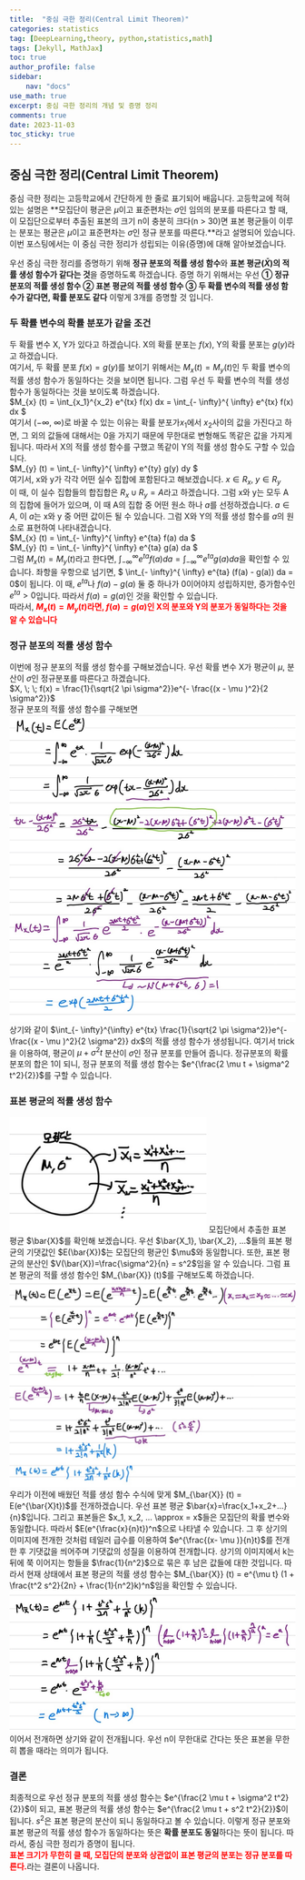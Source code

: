 ```yaml
---
title:  "중심 극한 정리(Central Limit Theorem)"
categories: statistics
tag: [DeepLearning,theory, python,statistics,math]
tags: [Jekyll, MathJax]
toc: true
author_profile: false
sidebar:
    nav: "docs"
use_math: true
excerpt: 중심 극한 정리의 개념 및 증명 정리
comments: true
date: 2023-11-03
toc_sticky: true
---
```


## 중심 극한 정리(Central Limit Theorem)

중심 극한 정리는 고등학교에서 간단하게 한 줄로 표기되어 배웁니다. 고등학교에 적혀 있는 설명은 **모집단이 평균은 $\mu$이고 표준편차는 $\sigma$인 임의의 분포를 따른다고 할 때, 이 모집단으로부터 추출된 표본의 크기 n이 충분히 크다(n > 30)면 표본 평균들이 이루는 분포는 평균은 $\mu$이고 표준편차는 $\sigma$인 정규 분포를 따른다.**라고 설명되어 있습니다. 이번 포스팅에서는 이 중심 극한 정리가 성립되는 이유(증명)에 대해 알아보겠습니다. 

우선 중심 극한 정리를 증명하기 위해 **정규 분포의 적률 생성 함수**와 **표본 평균($\bar{X}$)의 적률 생성 함수가 같다는 것**을 증명하도록 하겠습니다. 증명 하기 위해서는 우선 **① 정규 분포의 적률 생성 함수 ② 표본 평균의 적률 생성 함수 ③ 두 확률 변수의 적률 생성 함수가 같다면, 확률 분포도 같다** 이렇게 3개를 증명할 것 입니다.

### 두 확률 변수의 확률 분포가 같을 조건

두 확률 변수 X, Y가 있다고 하겠습니다. X의 확률 분포는 $f(x)$, Y의 확률 분포는 $g(y)$라고 하겠습니다.    
여기서, 두 확률 분포 $f(x)=g(y)$를 보이기 위해서는 $M_{x}(t) = M_{y} (t)$인 두 확률 변수의 적률 생성 함수가 동일하다는 것을 보이면 됩니다. 그럼 우선 두 확률 변수의 적률 생성 함수가 동일하다는 것을 보이도록 하겠습니다.    
$M_{x} (t) = \int_{x_1}^{x_2} e^{tx} f(x) dx = \int_{- \infty}^{ \infty} e^{tx} f(x) dx $   
여기서 ($- \infty$, $\infty$)로 바꿀 수 있는 이유는 확률 분포가$x_1$에서 $x_2$사이의 값을 가진다고 하면, 그 외의 값들에 대해서는 0을 가지기 때문에 무한대로 변형해도 똑같은 값을 가지게 됩니다. 따라서 X의 적률 생성 함수를 구했고 똑같이 Y의 적률 생성 함수도 구할 수 있습니다.   
$M_{y} (t) = \int_{- \infty}^{ \infty} e^{ty} g(y) dy $    
여기서, x와 y가 각각 어떤 실수 집합에 포함된다고 해보겠습니다. $x \in R_x, \; y \in R_y$   
이 때, 이 실수 집합들의 합집합은 $R_x \cup R_y= A$라고 하겠습니다. 그럼 x와 y는 모두 A의 집합에 들어가 있으며, 이 때 A의 집합 중 어떤 원소 하나 $a$를 선정하겠습니다. $a \in A$, 이 $a$는 x와 y 중 어떤 값이든 될 수 있습니다. 그럼 X와 Y의 적률 생성 함수를 $a$의 원소로 표현하여 나타내겠습니다.   
$M_{x} (t) = \int_{- \infty}^{ \infty} e^{ta} f(a) da $   
$M_{y} (t) = \int_{- \infty}^{ \infty} e^{ta} g(a) da $   
그럼 $M_x (t) = M_y (t)$라고 한다면, $\int_{- \infty}^{ \infty} e^{ta} f(a) da = \int_{- \infty}^{ \infty} e^{ta} g(a) da$을 확인할 수 있습니다. 좌항을 우항으로 넘기면, $ \int_{- \infty}^{ \infty} e^{ta} (f(a) - g(a)) da = 0$이 됩니다. 이 때, $e^{ta}$나 $f(a) - g(a)$ 둘 중 하나가 0이어야지 성립하지만, 증가함수인 $e^{ta} > 0$입니다. 따라서 $f(a) = g(a)$인 것을 확인할 수 있습니다.   
따라서, <span style='color:red'>**$M_x (t) = M_y (t)$라면, $f(a) = g(a)$인 X의 분포와 Y의 분포가 동일하다는 것을 알 수 있습니다**</span>   

### 정규 분포의 적률 생성 함수

이번에 정규 분포의 적률 생성 함수를 구해보겠습니다. 우선 확률 변수 X가 평균이 $\mu$, 분산이 $\sigma$인 정규분포를 따른다고 하겠습니다.   
$X, \; \; f(x) = \frac{1}{\sqrt{2 \pi \sigma^2}}e^{- \frac{(x - \mu )^2}{2 \sigma^2}}$   
정규 분포의 적률 생성 함수를 구해보면   
<img src="../../../assets/images/statistics/2023-11-03-Central limit theorem/CTL1.jpg" alt="CTL1" style="zoom:80%;">   
상기와 같이 $\int_{- \infty}^{\infty} e^{tx} \frac{1}{\sqrt{2 \pi \sigma^2}}e^{- \frac{(x - \mu )^2}{2 \sigma^2}} dx$의 적률 생성 함수가 생성됩니다. 여기서 trick을 이용하여, 평균이 $\mu + \sigma^2 t$ 분산이 $\sigma$인 정규 분포를 만들어 줍니다. 정규분포의 확률 분포의 합은 1이 되니, 정규 분포의 적률 생성 함수는 $e^{\frac{2 \mu t + \sigma^2 t^2}{2}}$를 구할 수 있습니다. 

### 표본 평균의 적률 생성 함수

<img src="../../../assets/images/statistics/2023-11-03-Central limit theorem/CTL2.jpg" alt="CTL2" style="zoom:80%;">   
모집단에서 추출한 표본 평균 $\bar{X}$를 확인해 보겠습니다. 우선 $\bar{X_1}, \bar{X_2}, ...$들의 표본 평균의 기댓값인 $E(\bar{X})$는 모집단의 평균인 $\mu$와 동일합니다. 또한, 표본 평균의 분산인 $V(\bar{X})=\frac{\sigma^2}{n} = s^2$임을 알 수 있습니다. 그럼 표본 평균의 적률 생성 함수인 $M_{\bar{X}} (t)$를 구해보도록 하겠습니다.   
<img src="../../../assets/images/statistics/2023-11-03-Central limit theorem/CTL3.jpg" alt="CTL3" style="zoom:80%;" />   
우리가 이전에 배웠던 적률 생성 함수 수식에 맞게 $M_{\bar{X}} (t) = E(e^{\bar{X}t})$를 전개하겠습니다. 우선 표본 평균 $\bar{x}=\frac{x_1+x_2+...}{n}$입니다. 그리고 표본들은 $x_1, x_2, ... \approx = x$들은 모집단의 확률 변수와 동일합니다. 따라서 $E(e^{\frac{x}{n}t})^n$으로 나타낼 수 있습니다. 그 후 상기의 이미지에 전개한 것처럼 테일러 급수를 이용하여 $e^{\frac{(x- \mu )}{n}t}$를 전개한 후 기댓값을 씌어주며 기댓값의 성질을 이용하여 전개합니다. 상기의 이미지에서 k는 뒤에 쭉 이어지는 항들을 $\frac{1}{n^2}$으로 묶은 후 남은 값들에 대한 것입니다. 따라서 현재 상태에서 표본 평균의 적률 생성 함수는 $M_{\bar{X}} (t) = e^{\mu t} (1 + \frac{t^2 s^2}{2n} + \frac{1}{n^2}k)^n$임을 확인할 수 있습니다.   
<img src="../../../assets/images/statistics/2023-11-03-Central limit theorem/CTL4.jpg" alt="CTL4" style="zoom:80%;" />   
이어서 전개하면 상기와 같이 전개됩니다. 우선 n이 무한대로 간다는 뜻은 표본을 무한히 뽑을 때라는 의미가 됩니다.    

### 결론

최종적으로 우선 정규 분포의 적률 생성 함수는 $e^{\frac{2 \mu t + \sigma^2 t^2}{2}}$이 되고, 표본 평균의 적률 생성 함수는 $e^{\frac{2 \mu t + s^2 t^2}{2}}$이 됩니다. $s^2$은 표본 평균의 분산이 되니 동일하다고 볼 수 있습니다. 이렇게 정규 분포와 표본 평균의 적률 생성 함수가 동일하다는 뜻은 **확률 분포도 동일**하다는 뜻이 됩니다. 따라서, 중심 극한 정리가 증명이 됩니다.   
<span style='color:red'>**표본 크기가 무한히 클 때, 모집단의 분포와 상관없이 표본 평균의 분포는 정규 분포를 따른다.**</span>라는 결론이 나옵니다.   
